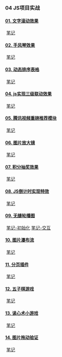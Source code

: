 ### 04 JS项目实战

#### [01. 文字滚动效果](https://www.youtube.com/watch?v=_61DPQlKCZ0&list=PLRxJGZOBxjTNIhex5oh44bl9QH2R7AuXl&index=62)

​	 [笔记](01.%20文字滚动效果/源码/index.html)

#### 	[02. 手风琴效果](https://www.youtube.com/watch?v=4FSW9-8imHc&list=PLRxJGZOBxjTNIhex5oh44bl9QH2R7AuXl&index=64)

​	[笔记](02.%20手风琴效果/笔记.md)

#### 	[03. 动态排序表格](https://www.youtube.com/watch?v=sHSZCByedcI)

​	[笔记](03.%20动态排序表格/index.html)

#### 	[04. js实现三级联动效果](https://www.youtube.com/watch?v=SO3j6eYbnoU&list=PLRxJGZOBxjTNIhex5oh44bl9QH2R7AuXl&index=65)

​	[笔记](04.%20js实现三级联动效果/源码/index.html)

#### 	[05. 腾讯视频重磅推荐模块](https://www.youtube.com/watch?v=SDpnsUGkc5s&list=PLRxJGZOBxjTNIhex5oh44bl9QH2R7AuXl&index=67)

​	[笔记](05.%20腾讯视频重磅推荐模块/源码/index.html)

#### 	[06. 图片放大镜](https://www.youtube.com/watch?v=Z-d2AllMpdk&list=PLRxJGZOBxjTNIhex5oh44bl9QH2R7AuXl&index=69)

​	[笔记](06.%20图片放大镜/源码/index.html)

#### 	[07. 积分抽奖效果](https://www.youtube.com/watch?v=b13uvWv0lAs&list=PLRxJGZOBxjTNIhex5oh44bl9QH2R7AuXl&index=70)

​	[笔记](07.%20积分抽奖效果/%20源码/index.html)

#### 	[08. JS倒计时实现特效](https://www.youtube.com/watch?v=sHSZCByedcI)

​	[笔记](08.%20JS倒计时实现特效/源码/index.html)

#### 	[09. 无缝轮播图](https://www.youtube.com/watch?v=VaGB0_zhev0&list=PLRxJGZOBxjTNIhex5oh44bl9QH2R7AuXl&index=72)

​	[笔记-初始化](09.%20无缝轮播图/JS逻辑示意图-初始化.png)
 [笔记-交互](09.%20无缝轮播图/JS逻辑示意图-交互.png)

#### 	[10. 图片瀑布流](https://www.youtube.com/watch?v=Nh9ISNDpp3s&list=PLRxJGZOBxjTNIhex5oh44bl9QH2R7AuXl&index=74)

​	[笔记](10.%20图片瀑布流/课件/瀑布流.md)

#### 	[11. 分页插件](https://www.youtube.com/watch?v=Wb3iA7ZFPjc&list=PLRxJGZOBxjTNIhex5oh44bl9QH2R7AuXl&index=76)

​	[笔记](11.%20分页插件/课件/分页.md)

#### 	[12. 五子棋游戏](https://www.youtube.com/watch?v=kyjkvWBu4mI&list=PLRxJGZOBxjTNIhex5oh44bl9QH2R7AuXl&index=78)

​	[笔记](02.%20知识回顾-数据的表达1/课件.md)

#### 	[13. 读心术小游戏](https://www.youtube.com/watch?v=46x1TNHln7A&list=PLRxJGZOBxjTNIhex5oh44bl9QH2R7AuXl&index=80)

​	[笔记](02.%20知识回顾-数据的表达1/课件.md)

#### 	[14. 图片拖动验证](https://www.youtube.com/watch?v=yHH_E4ZzXz8&list=PLRxJGZOBxjTNIhex5oh44bl9QH2R7AuXl&index=82)

​	[笔记](02.%20知识回顾-数据的表达1/课件.md)